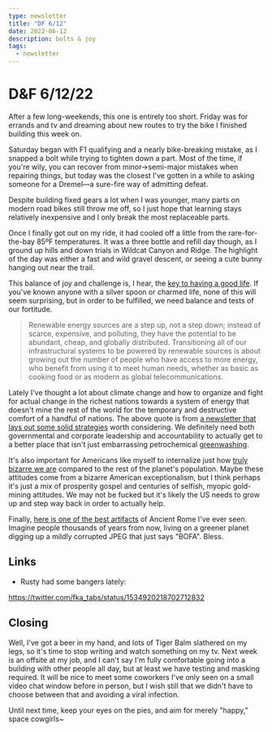 ```yaml
---
type: newsletter
title: "DF 6/12"
date: 2022-06-12
description: bolts & joy
tags:
  - newsletter
---
```


# D&F 6/12/22

After a few long-weekends, this one is entirely too short. Friday was for errands and tv and dreaming about new routes to try the bike I finished building this week on.

Saturday began with F1 qualifying and a nearly bike-breaking mistake, as I snapped a bolt while trying to tighten down a part. Most of the time, if you're wily, you can recover from minor->semi-major mistakes when repairing things, but today was the closest I've gotten in a while to asking someone for a Dremel—a sure-fire way of admitting defeat.

Despite building fixed gears a lot when I was younger, many parts on modern road bikes still throw me off, so I just hope that learning stays relatively inexpensive and I only break the most replaceable parts.

Once I finally got out on my ride, it had cooled off a little from the rare-for-the-bay 85ºF temperatures. It was a three bottle and refill day though, as I ground up hills and down trials in Wildcat Canyon and Ridge. The highlight of the day was either a fast and wild gravel descent, or seeing a cute bunny hanging out near the trail.

This balance of joy and challenge is, I hear, the [key to having a good life](https://www.theatlantic.com/family/archive/2022/03/chasing-happiness-leads-to-dissatisfaction/629427/). If you've known anyone with a silver spoon or charmed life, none of this will seem surprising, but in order to be fulfilled, we need balance and tests of our fortitude.

> Renewable energy sources are a step up, not a step down; instead of scarce, expensive, and polluting, they have the potential to be abundant, cheap, and globally distributed. Transitioning all of our infrastructural systems to be powered by renewable sources is about growing out the number of people who have access to more energy, who benefit from using it to meet human needs, whether as basic as cooking food or as modern as global telecommunications. 

Lately I've thought a lot about climate change and how to organize and fight for actual change in the richest nations towards a system of energy that doesn't mine the rest of the world for the temporary and destructive comfort of a handful of nations. The above quote is from [a newsletter that lays out some solid strategies](https://tinyletter.com/metafoundry/letters/metafoundry-75-resilience-abundance-decentralization) worth considering. We definitely need both governmental and corporate leadership and accountability to actually get to a better place that isn't just embarrassing petrochemical [greenwashing](https://www.clientearth.org/projects/the-greenwashing-files/exxonmobil/). 

It's also important for Americans like myself to internalize just how [truly bizarre we are](https://psmag.com/social-justice/joe-henrich-weird-ultimatum-game-shaking-up-psychology-economics-53135) compared to the rest of the planet's population. Maybe these attitudes come from a bizarre American exceptionalism, but I think perhaps it's just a mix of prosperity gospel and centuries of selfish, myopic gold-mining attitudes. We may not be fucked but it's likely the US needs to grow up and step way back in order to actually help.

Finally, [here is one of the best artifacts](https://hyperallergic.com/738710/penis-graffiti-found-at-ancient-roman-site/) of Ancient Rome I've ever seen. Imagine people thousands of years from now, living on a greener planet digging up a mildly corrupted JPEG that just says "BOFA". Bless.

## Links

- Rusty had some bangers lately:

https://twitter.com/fka_tabs/status/1534920218702712832

## Closing

Well, I've got a beer in my hand, and lots of Tiger Balm slathered on my legs, so it's time to stop writing and watch something on my tv. Next week is an offsite at my job, and I can't say I'm fully comfortable going into a building with other people all day, but at least we have testing and masking required. It will be nice to meet some coworkers I've only seen on a small video chat window before in person, but I wish still that we didn't have to choose between that and avoiding a viral infection. 

Until next time, keep your eyes on the pies, and aim for merely "happy," space cowgirls~